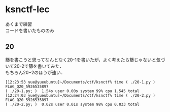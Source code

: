 # ksnctf-lec  
あくまで練習  
コードを書いたもののみ  

## 20  
篩を書こうと思ってなんとなく20-1を書いたが，よく考えたら篩じゃないと気づいて20-2で篩を書いてみた．  
もちろん20−2のほうが速い．  
```
[12:23:53 yue@yueubuntu]~/Documents/ctf/ksnctf% time ( ./20-1.py )
FLAG_Q20_5926535897
( ./20-1.py; )  1.54s user 0.00s system 99% cpu 1.545 total
[12:24:03 yue@yueubuntu]~/Documents/ctf/ksnctf% time ( ./20-2.py )
FLAG_Q20_5926535897
( ./20-2.py; )  0.02s user 0.01s system 98% cpu 0.033 total
```
